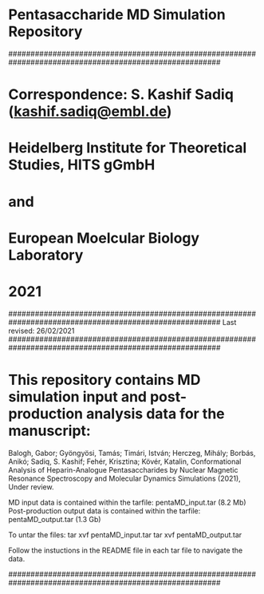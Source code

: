 # Pentasaccharide MD Simulation Repository

########################################################################################################
# Correspondence: S. Kashif Sadiq (kashif.sadiq@embl.de)
# Heidelberg Institute for Theoretical Studies, HITS gGmbH
# and
# European Moelcular Biology Laboratory
# 2021
########################################################################################################
Last revised: 26/02/2021
########################################################################################################

# This repository contains MD simulation input and post-production analysis data for the manuscript:

Balogh, Gabor; Gyöngyösi, Tamás; Timári, István; Herczeg, Mihály; Borbás, Anikó; Sadiq, S. Kashif; Fehér, Krisztina; Kövér, Katalin, Conformational Analysis of Heparin-Analogue Pentasaccharides by Nuclear Magnetic Resonance Spectroscopy and Molecular Dynamics Simulations (2021), Under review.

MD input data is contained within the tarfile: pentaMD_input.tar (8.2 Mb)
Post-production output data is contained within the tarfile: pentaMD_output.tar (1.3 Gb)

To untar the files:
tar xvf pentaMD_input.tar
tar xvf pentaMD_output.tar

Follow the instuctions in the README file in each tar file to navigate the data. 

########################################################################################################

